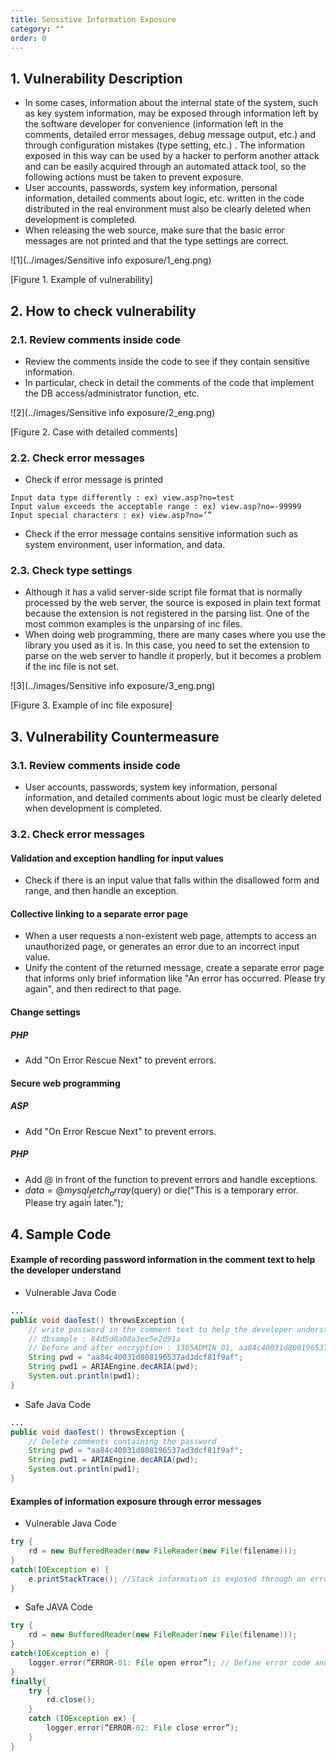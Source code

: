 ```yaml
---
title: Sensitive Information Exposure
category: ""
order: 0
---
```


## 1. Vulnerability Description
* In some cases, information about the internal state of the system, such as key system information, may be exposed through information left by the software developer for convenience (information left in the comments, detailed error messages, debug message output, etc.) and through configuration mistakes (type setting, etc.) . The information exposed in this way can be used by a hacker to perform another attack and can be easily acquired through an automated attack tool, so the following actions must be taken to prevent exposure.
* User accounts, passwords, system key information, personal information, detailed comments about logic, etc. written in the code distributed in the real environment must also be clearly deleted when development is completed.
* When releasing the web source, make sure that the basic error messages are not printed and that the type settings are correct.

![1](../images/Sensitive info exposure/1_eng.png)

[Figure 1. Example of vulnerability]

## 2. How to check vulnerability
### 2.1. Review comments inside code
* Review the comments inside the code to see if they contain sensitive information.
* In particular, check in detail the comments of the code that implement the DB access/administrator function, etc.

![2](../images/Sensitive info exposure/2_eng.png)

[Figure 2. Case with detailed comments]

### 2.2. Check error messages
* Check if error message is printed

```
Input data type differently : ex) view.asp?no=test
Input value exceeds the acceptable range : ex) view.asp?no=-99999
Input special characters : ex) view.asp?no=’”
```
* Check if the error message contains sensitive information such as system environment, user information, and data.

### 2.3. Check type settings
* Although it has a valid server-side script file format that is normally processed by the web server,
the source is exposed in plain text format because the extension is not registered in the parsing list. One of the most common examples is the unparsing of inc files.
* When doing web programming, there are many cases where you use the library you used as it is.
In this case, you need to set the extension to parse on the web server to handle it properly, but it becomes a problem if the inc file is not set.

![3](../images/Sensitive info exposure/3_eng.png)

[Figure 3. Example of inc file exposure]

## 3. Vulnerability Countermeasure

### 3.1. Review comments inside code
* User accounts, passwords, system key information, personal information, and detailed comments about logic must be clearly deleted when development is completed.

### 3.2. Check error messages

#### Validation and exception handling for input values
* Check if there is an input value that falls within the disallowed form and range, and then handle an exception.

#### Collective linking to a separate error page
* When a user requests a non-existent web page, attempts to access an unauthorized page, or generates an error due to an incorrect input value.
* Unify the content of the returned message, create a separate error page that informs only brief information like "An error has occurred. Please try again", and then redirect to that page.

#### Change settings
##### PHP
* Add "On Error Rescue Next" to prevent errors.

#### Secure web programming
##### ASP
* Add "On Error Rescue Next" to prevent errors.
##### PHP
* Add @ in front of the function to prevent errors and handle exceptions.
* $data=@mysql_fetch_array($query) or die("This is a temporary error. Please try again later.");

## 4. Sample Code
#### Example of recording password information in the comment text to help the developer understand
* Vulnerable Java Code

```JAVA
...
public void daoTest() throwsException {
    // write password in the comment text to help the developer understand
    // dbsample : 84d5d0a08a3ec5e2d91a
    // before and after encryption : 1365ADMIN_01, aa84c40031d808196537ad3dcf81f9af
    String pwd = "aa84c40031d808196537ad3dcf81f9af";
    String pwd1 = ARIAEngine.decARIA(pwd);
    System.out.println(pwd1);
}
```

* Safe Java Code

```JAVA
...
public void daoTest() throwsException {
    // Delete comments containing the password
    String pwd = "aa84c40031d808196537ad3dcf81f9af";
    String pwd1 = ARIAEngine.decARIA(pwd);
    System.out.println(pwd1);
}
```

#### Examples of information exposure through error messages
* Vulnerable Java Code

```JAVA
try {
    rd = new BufferedReader(new FileReader(new File(filename)));
}
catch(IOException e) {
    e.printStackTrace(); //Stack information is exposed through an error message
}
```

* Safe JAVA Code

```JAVA
try {
    rd = new BufferedReader(new FileReader(new File(filename)));
}
catch(IOException e) {
    logger.error(“ERROR-01: File open error”); // Define error code and information separately, and log only minimum information
}
finally{
    try {
        rd.close();
    }
    catch (IOException ex) {
        logger.error(“ERROR-02: File close error”);
    }
}
```

